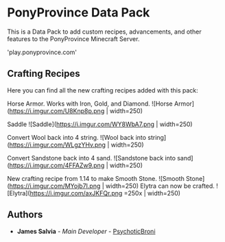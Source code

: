 # PonyProvince Data Pack

This is a Data Pack to add custom recipes, advancements, and other features to the PonyProvince Minecraft Server.

'play.ponyprovince.com'

## Crafting Recipes

Here you can find all the new crafting recipes added with this pack:

Horse Armor. Works with Iron, Gold, and Diamond.
![Horse Armor](https://i.imgur.com/U8Knp8p.png | width=250)

Saddle
![Saddle](https://i.imgur.com/WY8WbA7.png | width=250)

Convert Wool back into 4 string.
![Wool back into string](https://i.imgur.com/WLgzYHv.png | width=250)

Convert Sandstone back into 4 sand.
![Sandstone back into sand](https://i.imgur.com/4FFAZw9.png | width=250)

New crafting recipe from 1.14 to make Smooth Stone.
![Smooth Stone](https://i.imgur.com/MYojb7I.png | width=250)
Elytra can now be crafted.
![Elytra](https://i.imgur.com/axJKFQr.png =250x | width=250)


## Authors

* **James Salvia** - *Main Developer* - [PsychoticBroni](https://twitter.com/PsychoticBroni)

